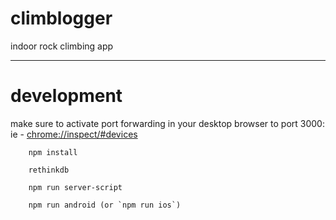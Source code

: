# climblogger

indoor rock climbing app
_____________________________________________

# development

make sure to activate port forwarding in your desktop browser to port 3000: ie - [chrome://inspect/#devices]()

        npm install

        rethinkdb

        npm run server-script

        npm run android (or `npm run ios`)
